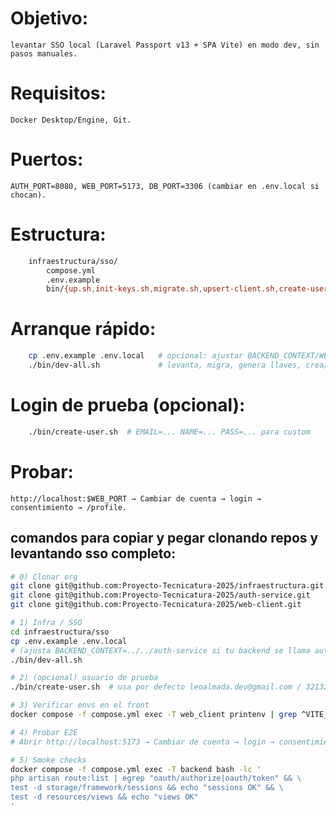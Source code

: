 # Objetivo:
    levantar SSO local (Laravel Passport v13 + SPA Vite) en modo dev, sin pasos manuales.

# Requisitos:
    Docker Desktop/Engine, Git.

# Puertos: 
    AUTH_PORT=8080, WEB_PORT=5173, DB_PORT=3306 (cambiar en .env.local si chocan).

# Estructura:
```bash
    infraestructura/sso/
        compose.yml
        .env.example
        bin/{up.sh,init-keys.sh,migrate.sh,upsert-client.sh,create-user.sh,dev-all.sh}
```
# Arranque rápido:
```bash
    cp .env.example .env.local   # opcional: ajustar BACKEND_CONTEXT/WEB_CONTEXT
    ./bin/dev-all.sh             # levanta, migra, genera llaves, crea/upsertea cliente PKCE e imprime client_id
```
# Login de prueba (opcional):
```bash
    ./bin/create-user.sh  # EMAIL=... NAME=... PASS=... para custom
```
# Probar: 
    http://localhost:$WEB_PORT → Cambiar de cuenta → login → consentimiento → /profile.

## comandos para copiar y pegar clonando repos y levantando sso completo:
```bash
# 0) Clonar org
git clone git@github.com:Proyecto-Tecnicatura-2025/infraestructura.git
git clone git@github.com:Proyecto-Tecnicatura-2025/auth-service.git
git clone git@github.com:Proyecto-Tecnicatura-2025/web-client.git

# 1) Infra / SSO
cd infraestructura/sso
cp .env.example .env.local
# (ajusta BACKEND_CONTEXT=../../auth-service si tu backend se llama auth-service)
./bin/dev-all.sh

# 2) (opcional) usuario de prueba
./bin/create-user.sh  # usa por defecto leoalmada.dev@gmail.com / 3213214

# 3) Verificar envs en el front
docker compose -f compose.yml exec -T web_client printenv | grep ^VITE_

# 4) Probar E2E
# Abrir http://localhost:5173 → Cambiar de cuenta → login → consentimiento → /profile

# 5) Smoke checks
docker compose -f compose.yml exec -T backend bash -lc '
php artisan route:list | egrep "oauth/authorize|oauth/token" && \
test -d storage/framework/sessions && echo "sessions OK" && \
test -d resources/views && echo "views OK"
'
```
